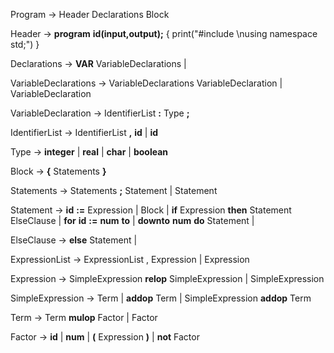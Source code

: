 
Program ->  Header Declarations Block

Header  ->  **program** **id(input,output);**  { print("#include <iostream>\nusing namespace std;") }

Declarations    ->  **VAR** VariableDeclarations 
                    | **<epsilon>**

VariableDeclarations    ->  VariableDeclarations VariableDeclaration
                            | VariableDeclaration

VariableDeclaration ->  IdentifierList **:** Type **;**

IdentifierList  ->  IdentifierList **,** **id** 
                    | **id**

Type    ->  **integer** 
            | **real** 
            | **char** 
            | **boolean**

Block   ->  **{** Statements **}**

Statements  ->  Statements **;** Statement 
                | Statement

Statement   ->  **id** **:=** Expression
                | Block
                | **if** Expression **then** Statement ElseClause
                | **for** **id** **:=** **num** **to**
                | **downto** **num** **do** Statement
                | **<epsilon>**

ElseClause  ->  **else** Statement 
                | **<epsilon>**

ExpressionList  ->  ExpressionList , Expression 
                    | Expression

Expression  ->  SimpleExpression **relop** SimpleExpression
                | SimpleExpression

SimpleExpression    ->  Term
                        | **addop** Term
                        | SimpleExpression **addop** Term

Term    ->  Term **mulop** Factor
            | Factor

Factor  ->  **id** 
            | **num** 
            | **(** Expression **)** 
            | **not** Factor 